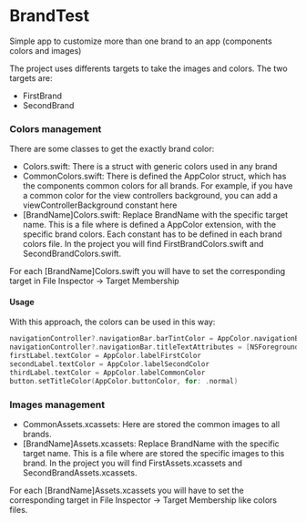 # BrandTest
Simple app to customize more than one brand to an app (components colors and images)

The project uses differents targets to take the images and colors. The two targets are:
- FirstBrand
- SecondBrand

### Colors management
There are some classes to get the exactly brand color:
- Colors.swift: There is a struct with generic colors used in any brand
- CommonColors.swift: There is defined the AppColor struct, which has the components common colors for all brands. For example, if you have a common color for the view controllers background, you can add a viewControllerBackground constant here
- [BrandName]Colors.swift: Replace BrandName with the specific target name. This is a file where is defined a AppColor extension, with the specific brand colors. Each constant has to be defined in each brand colors file. In the project you will find FirstBrandColors.swift and SecondBrandColors.swift. 

For each [BrandName]Colors.swift you will have to set the corresponding target in File Inspector -> Target Membership 

#### Usage

With this approach, the colors can be used in this way:

``` swift
navigationController?.navigationBar.barTintColor = AppColor.navigationBackgroundColor
navigationController?.navigationBar.titleTextAttributes = [NSForegroundColorAttributeName: AppColor.navigationTitleColor]
firstLabel.textColor = AppColor.labelFirstColor
secondLabel.textColor = AppColor.labelSecondColor
thirdLabel.textColor = AppColor.labelCommonColor
button.setTitleColor(AppColor.buttonColor, for: .normal)
```

### Images management

- CommonAssets.xcassets: Here are stored the common images to all brands.
- [BrandName]Assets.xcassets: Replace BrandName with the specific target name. This is a file where are stored the specific images to this brand. In the project you will find FirstAssets.xcassets and SecondBrandAssets.xcassets. 

For each [BrandName]Assets.xcassets you will have to set the corresponding target in File Inspector -> Target Membership like colors files.


